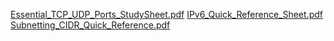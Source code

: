 [Essential_TCP_UDP_Ports_StudySheet.pdf](https://github.com/user-attachments/files/22685289/Essential_TCP_UDP_Ports_StudySheet.pdf)
[IPv6_Quick_Reference_Sheet.pdf](https://github.com/user-attachments/files/22685292/IPv6_Quick_Reference_Sheet.pdf)
[Subnetting_CIDR_Quick_Reference.pdf](https://github.com/user-attachments/files/22685293/Subnetting_CIDR_Quick_Reference.pdf)
